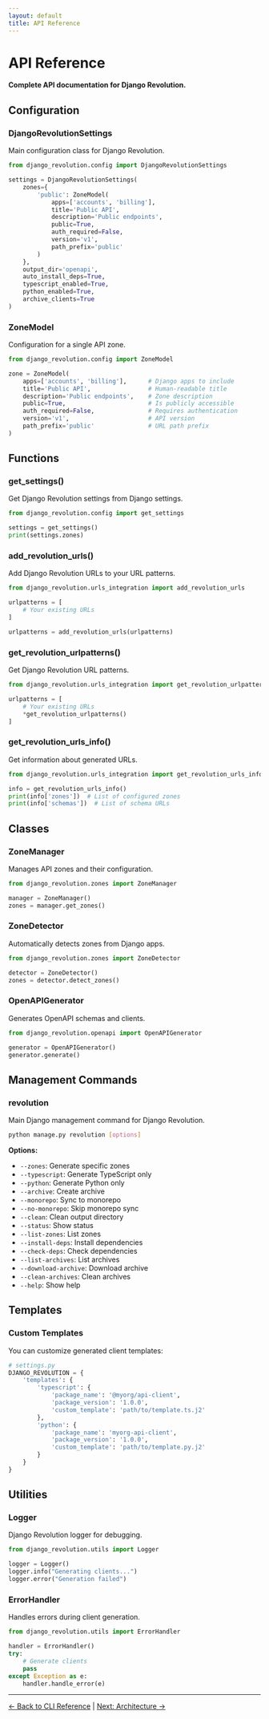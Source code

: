 ```yaml
---
layout: default
title: API Reference
---
```


# API Reference

**Complete API documentation for Django Revolution.**

## Configuration

### DjangoRevolutionSettings

Main configuration class for Django Revolution.

```python
from django_revolution.config import DjangoRevolutionSettings

settings = DjangoRevolutionSettings(
    zones={
        'public': ZoneModel(
            apps=['accounts', 'billing'],
            title='Public API',
            description='Public endpoints',
            public=True,
            auth_required=False,
            version='v1',
            path_prefix='public'
        )
    },
    output_dir='openapi',
    auto_install_deps=True,
    typescript_enabled=True,
    python_enabled=True,
    archive_clients=True
)
```

### ZoneModel

Configuration for a single API zone.

```python
from django_revolution.config import ZoneModel

zone = ZoneModel(
    apps=['accounts', 'billing'],      # Django apps to include
    title='Public API',                # Human-readable title
    description='Public endpoints',    # Zone description
    public=True,                       # Is publicly accessible
    auth_required=False,               # Requires authentication
    version='v1',                      # API version
    path_prefix='public'               # URL path prefix
)
```

## Functions

### get_settings()

Get Django Revolution settings from Django settings.

```python
from django_revolution.config import get_settings

settings = get_settings()
print(settings.zones)
```

### add_revolution_urls()

Add Django Revolution URLs to your URL patterns.

```python
from django_revolution.urls_integration import add_revolution_urls

urlpatterns = [
    # Your existing URLs
]

urlpatterns = add_revolution_urls(urlpatterns)
```

### get_revolution_urlpatterns()

Get Django Revolution URL patterns.

```python
from django_revolution.urls_integration import get_revolution_urlpatterns

urlpatterns = [
    # Your existing URLs
    *get_revolution_urlpatterns()
]
```

### get_revolution_urls_info()

Get information about generated URLs.

```python
from django_revolution.urls_integration import get_revolution_urls_info

info = get_revolution_urls_info()
print(info['zones'])  # List of configured zones
print(info['schemas'])  # List of schema URLs
```

## Classes

### ZoneManager

Manages API zones and their configuration.

```python
from django_revolution.zones import ZoneManager

manager = ZoneManager()
zones = manager.get_zones()
```

### ZoneDetector

Automatically detects zones from Django apps.

```python
from django_revolution.zones import ZoneDetector

detector = ZoneDetector()
zones = detector.detect_zones()
```

### OpenAPIGenerator

Generates OpenAPI schemas and clients.

```python
from django_revolution.openapi import OpenAPIGenerator

generator = OpenAPIGenerator()
generator.generate()
```

## Management Commands

### revolution

Main Django management command for Django Revolution.

```bash
python manage.py revolution [options]
```

**Options:**

- `--zones`: Generate specific zones
- `--typescript`: Generate TypeScript only
- `--python`: Generate Python only
- `--archive`: Create archive
- `--monorepo`: Sync to monorepo
- `--no-monorepo`: Skip monorepo sync
- `--clean`: Clean output directory
- `--status`: Show status
- `--list-zones`: List zones
- `--install-deps`: Install dependencies
- `--check-deps`: Check dependencies
- `--list-archives`: List archives
- `--download-archive`: Download archive
- `--clean-archives`: Clean archives
- `--help`: Show help

## Templates

### Custom Templates

You can customize generated client templates:

```python
# settings.py
DJANGO_REVOLUTION = {
    'templates': {
        'typescript': {
            'package_name': '@myorg/api-client',
            'package_version': '1.0.0',
            'custom_template': 'path/to/template.ts.j2'
        },
        'python': {
            'package_name': 'myorg-api-client',
            'package_version': '1.0.0',
            'custom_template': 'path/to/template.py.j2'
        }
    }
}
```

## Utilities

### Logger

Django Revolution logger for debugging.

```python
from django_revolution.utils import Logger

logger = Logger()
logger.info("Generating clients...")
logger.error("Generation failed")
```

### ErrorHandler

Handles errors during client generation.

```python
from django_revolution.utils import ErrorHandler

handler = ErrorHandler()
try:
    # Generate clients
    pass
except Exception as e:
    handler.handle_error(e)
```

---

[← Back to CLI Reference](cli.html) | [Next: Architecture →](architecture.html)
